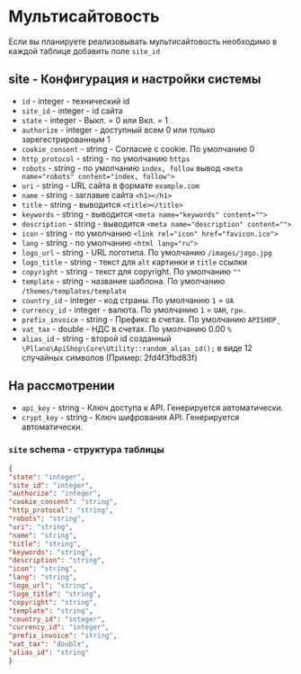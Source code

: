 # Мультисайтовость
Если вы планируете реализовывать мультисайтовость необходимо в каждой таблице добавить поле  `site_id`
## site - Конфигурация и настройки системы
- `id` - integer - технический id
- `site_id` - integer - id сайта
- `state` - integer - Выкл. = 0 или Вкл. = 1
- `authorize` - integer - доступный всем 0 или только зарегестрированным 1
- `cookie_consent` - string - Согласие с cookie. По умолчанию 0
- `http_protocol` - string - по умолчанию `https`
- `robots` - string - по умолчанию `index, follow` вывод `<meta name="robots" content="index, follow">`
- `uri` - string - URL сайта в формате `example.com`
- `name` - string - заглавие сайта `<h1></h1>`
- `title` - string - выводится `<title></title>`
- `keywords` - string - выводится `<meta name="keywords" content="">`
- `description` - string - выводится `<meta name="description" content="">`
- `icon` - string - по умолчанию `<link rel="icon" href="favicon.ico">`
- `lang` - string - по умолчанию `<html lang="ru">`
- `logo_url` - string - URL логотипа. По умолчанию `/images/jogo.jpg`
- `logo_title` - string - текст для `alt` картинки и `title` ссылки
- `copyright` - string - текст для copyright. По умолчанию `""`
- `template` - string - название шаблона. По умолчанию `/themes/templates/template`
- `country_id` - integer - код страны. По умолчанию `1` = `UA`
- `currency_id` - integer - валюта. По умолчанию `1` = `UAH`, `грн.`
- `prefix_invoice` - string - Префикс в счетах. По умолчанию `APISHOP_`
- `vat_tax` - double - НДС в счетах. По умолчанию 0.00 `%`
- `alias_id` - string - второй id созданный `\Pllano\ApiShop\Core\Utility::random_alias_id();` в виде 12 случайных символов (Пример: 2fd4f3fbd83f)
 
## На рассмотрении
- `api_key` - string - Ключ доступа к API. Генерируется автоматически.
- `crypt_key` - string - Ключ шифрования API. Генерируется автоматически.

### `site` schema - структура таблицы
```json
{
"state": "integer",
"site_id": "integer",
"authorize": "integer",
"cookie_consent": "string",
"http_protocol": "string",
"robots": "string",
"uri": "string",
"name": "string",
"title": "string",
"keywords": "string",
"description": "string",
"icon": "string",
"lang": "string",
"logo_url": "string",
"logo_title": "string",
"copyright": "string",
"template": "string",
"country_id": "integer",
"currency_id": "integer",
"prefix_invoice": "string",
"vat_tax": "double",
"alias_id": "string"
}
```
